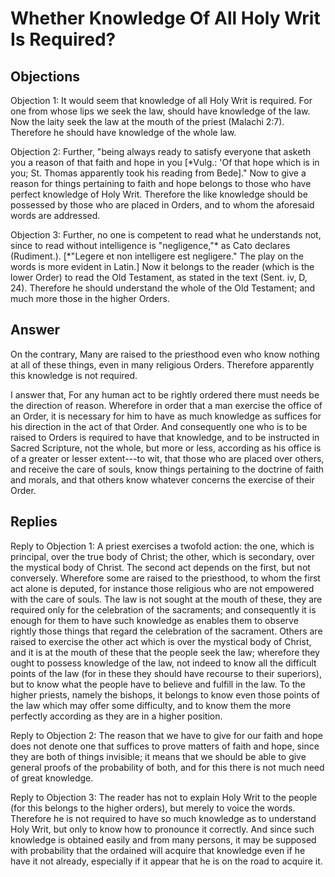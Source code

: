 # Whether Knowledge Of All Holy Writ Is Required?

## Objections

Objection 1: It would seem that knowledge of all Holy Writ is required. For one from whose lips we seek the law, should have knowledge of the law. Now the laity seek the law at the mouth of the priest (Malachi 2:7). Therefore he should have knowledge of the whole law.

Objection 2: Further, "being always ready to satisfy everyone that asketh you a reason of that faith and hope in you [*Vulg.: 'Of that hope which is in you; St. Thomas apparently took his reading from Bede]." Now to give a reason for things pertaining to faith and hope belongs to those who have perfect knowledge of Holy Writ. Therefore the like knowledge should be possessed by those who are placed in Orders, and to whom the aforesaid words are addressed.

Objection 3: Further, no one is competent to read what he understands not, since to read without intelligence is "negligence,"* as Cato declares (Rudiment.). [*"Legere et non intelligere est negligere." The play on the words is more evident in Latin.] Now it belongs to the reader (which is the lower Order) to read the Old Testament, as stated in the text (Sent. iv, D, 24). Therefore he should understand the whole of the Old Testament; and much more those in the higher Orders.

## Answer

On the contrary, Many are raised to the priesthood even who know nothing at all of these things, even in many religious Orders. Therefore apparently this knowledge is not required.

I answer that, For any human act to be rightly ordered there must needs be the direction of reason. Wherefore in order that a man exercise the office of an Order, it is necessary for him to have as much knowledge as suffices for his direction in the act of that Order. And consequently one who is to be raised to Orders is required to have that knowledge, and to be instructed in Sacred Scripture, not the whole, but more or less, according as his office is of a greater or lesser extent---to wit, that those who are placed over others, and receive the care of souls, know things pertaining to the doctrine of faith and morals, and that others know whatever concerns the exercise of their Order.

## Replies

Reply to Objection 1: A priest exercises a twofold action: the one, which is principal, over the true body of Christ; the other, which is secondary, over the mystical body of Christ. The second act depends on the first, but not conversely. Wherefore some are raised to the priesthood, to whom the first act alone is deputed, for instance those religious who are not empowered with the care of souls. The law is not sought at the mouth of these, they are required only for the celebration of the sacraments; and consequently it is enough for them to have such knowledge as enables them to observe rightly those things that regard the celebration of the sacrament. Others are raised to exercise the other act which is over the mystical body of Christ, and it is at the mouth of these that the people seek the law; wherefore they ought to possess knowledge of the law, not indeed to know all the difficult points of the law (for in these they should have recourse to their superiors), but to know what the people have to believe and fulfill in the law. To the higher priests, namely the bishops, it belongs to know even those points of the law which may offer some difficulty, and to know them the more perfectly according as they are in a higher position.

Reply to Objection 2: The reason that we have to give for our faith and hope does not denote one that suffices to prove matters of faith and hope, since they are both of things invisible; it means that we should be able to give general proofs of the probability of both, and for this there is not much need of great knowledge.

Reply to Objection 3: The reader has not to explain Holy Writ to the people (for this belongs to the higher orders), but merely to voice the words. Therefore he is not required to have so much knowledge as to understand Holy Writ, but only to know how to pronounce it correctly. And since such knowledge is obtained easily and from many persons, it may be supposed with probability that the ordained will acquire that knowledge even if he have it not already, especially if it appear that he is on the road to acquire it.